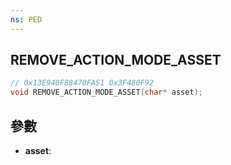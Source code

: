 ```yaml
---
ns: PED
---
```

## REMOVE_ACTION_MODE_ASSET

```c
// 0x13E940F88470FA51 0x3F480F92
void REMOVE_ACTION_MODE_ASSET(char* asset);
```


## 參數
* **asset**: 

